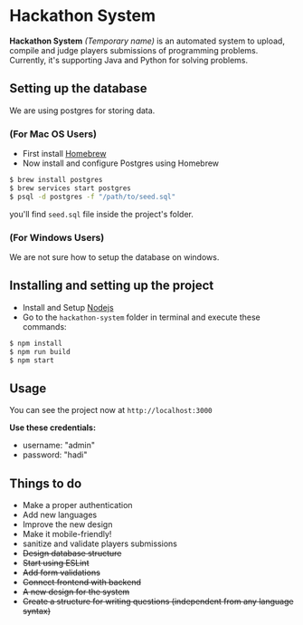 <!-- markdownlint-disable MD001 MD014 -->

# Hackathon System

**Hackathon System** _(Temporary name)_ is an automated system to upload, compile and judge players submissions of programming problems. Currently, it's supporting Java and Python for solving problems.

## Setting up the database

We are using postgres for storing data.

### (For Mac OS Users)

- First install [Homebrew](https://brew.sh/)
- Now install and configure Postgres using Homebrew

```bash
$ brew install postgres
$ brew services start postgres
$ psql -d postgres -f "/path/to/seed.sql"
```

you'll find `seed.sql` file inside the project's folder.

### (For Windows Users)

We are not sure how to setup the database on windows.

## Installing and setting up the project

- Install and Setup [Nodejs](http://nodejs.org)
- Go to the `hackathon-system` folder in terminal and execute these commands:

```bash
$ npm install
$ npm run build
$ npm start
```

## Usage

You can see the project now at `http://localhost:3000`

**Use these credentials:**

- username: "admin"
- password: "hadi"

## Things to do

- Make a proper authentication
- Add new languages
- Improve the new design
- Make it mobile-friendly!
- sanitize and validate players submissions
- ~~Design database structure~~
- ~~Start using ESLint~~
- ~~Add form validations~~
- ~~Connect frontend with backend~~
- ~~A new design for the system~~
- ~~Create a structure for writing questions (independent from any language syntax)~~
